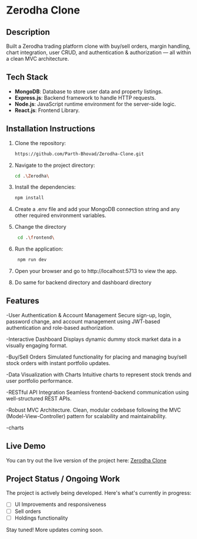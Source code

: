 # Zerodha Clone

## Description
Built a Zerodha trading platform clone with buy/sell orders, margin handling, chart integration, user CRUD, and authentication & authorization — all within a clean MVC architecture.

## Tech Stack
- **MongoDB**: Database to store user data and property listings.
- **Express.js**: Backend framework to handle HTTP requests.
- **Node.js**: JavaScript runtime environment for the server-side logic.
- **React.js**: Frontend Library.

## Installation Instructions
1. Clone the repository:
   ```bash
   https://github.com/Parth-Bhovad/Zerodha-Clone.git
2. Navigate to the project directory:
   ```bash
   cd .\Zerodha\
3. Install the dependencies:
    ```bash
    npm install
4. Create a .env file and add your MongoDB connection string and any other required environment variables.
   
5. Change the directory
   ```bash
    cd .\frontend\
   
6. Run the application:
   ```bash
    npm run dev
7. Open your browser and go to http://localhost:5713 to view the app.
  
8. Do same for backend directory and dashboard directory

## Features
-User Authentication & Account Management
Secure sign-up, login, password change, and account management using JWT-based authentication and role-based authorization.

-Interactive Dashboard
Displays dynamic dummy stock market data in a visually engaging format.

-Buy/Sell Orders
Simulated functionality for placing and managing buy/sell stock orders with instant portfolio updates.

-Data Visualization with Charts
Intuitive charts to represent stock trends and user portfolio performance.

-RESTful API Integration
Seamless frontend-backend communication using well-structured REST APIs.

-Robust MVC Architecture.
Clean, modular codebase following the MVC (Model-View-Controller) pattern for scalability and maintainability.

-charts

## Live Demo
You can try out the live version of the project here: [Zerodha Clone](https://zerodha-clone-tfsx.onrender.com/)

## Project Status / Ongoing Work

The project is actively being developed. Here's what's currently in progress:

- [ ] UI Improvements and responsiveness
- [ ] Sell orders
- [ ] Holdings functionality

Stay tuned! More updates coming soon.


